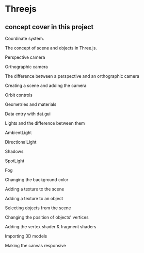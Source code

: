 # Threejs

## concept cover in this project


Coordinate system.


The concept of scene and objects in Three.js.

Perspective camera

Orthographic camera

The difference between a perspective and an orthographic camera

Creating a scene and adding the camera

Orbit controls

Geometries and materials

Data entry with dat.gui

Lights and the difference between them

AmbientLight

DirectionalLight

Shadows

SpotLight

Fog

Changing the background color

Adding a texture to the scene

Adding a texture to an object

Selecting objects from the scene

Changing the position of objects' vertices

Adding the vertex shader & fragment shaders

Importing 3D models

Making the canvas responsive
